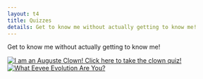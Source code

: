 ```yaml
---
layout: t4
title: Quizzes
details: Get to know me without actually getting to know me!
---
```


Get to know me without actually getting to know me!

<div class="prsnlty">
<a href='https://clownfred.zone/clownquiz'><img class="quiz" src='https://clownfred.zone/!Media/CQ/AugusteCard2.png' alt='I 	am an Auguste Clown! Click here to take the clown quiz!'></a> <a href="https://www.theotaku.com/quizzes/view/561/what_eevee_evolution_are_you%3F"><img class="quiz" src="http://www.theotaku.com/guru_results/561_Vaporeon.jpg" alt="What Eevee Evolution Are You?"></a>
</div>